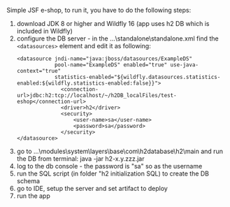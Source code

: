 Simple JSF e-shop, to run it, you have to do the following steps:

1) download JDK 8 or higher and Wildfly 16 (app uses h2 DB which is included in Wildfly)
2) configure the DB server - in the ...\standalone\standalone.xml find the `<datasources>` element and edit it as following:
      ```
      <datasource jndi-name="java:jboss/datasources/ExampleDS"
                  pool-name="ExampleDS" enabled="true" use-java-context="true"
                  statistics-enabled="${wildfly.datasources.statistics-enabled:${wildfly.statistics-enabled:false}}">
                    <connection-url>jdbc:h2:tcp://localhost/~/h2DB_localFiles/test-eshop</connection-url>
                    <driver>h2</driver>
                    <security>
                        <user-name>sa</user-name>
                        <password>sa</password>
                    </security>
      </datasource>
      ```
3) go to ...\modules\system\layers\base\com\h2database\h2\main and run the DB from terminal: java -jar h2-x.y.zzz.jar
4) log to the db console - the password is "sa" so as the username
5) run the SQL script (in folder "h2 initialization SQL) to create the DB schema
6) go to IDE, setup the server and set artifact to deploy
7) run the app  
